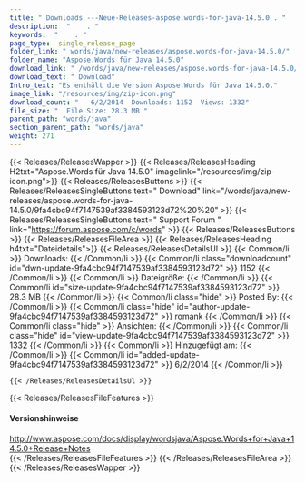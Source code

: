 ```yaml
---
title: " Downloads ---Neue-Releases-aspose.words-for-java-14.5.0 . "
description:  "    . " 
keywords:  "    . " 
page_type:  single_release_page
folder_link: " words/java/new-releases/aspose.words-for-java-14.5.0/"
folder_name: "Aspose.Words für Java 14.5.0"
download_link: " /words/java/new-releases/aspose.words-for-java-14.5.0/9fa4cbc94f7147539af3384593123d72"
download_text: " Download"
Intro_text: "Es enthält die Version Aspose.Words für Java 14.5.0."
image_link: "/resources/img/zip-icon.png"
download_count: "   6/2/2014  Downloads: 1152  Views: 1332"
file_size: "  File Size: 28.3 MB "
parent_path: "words/java"
section_parent_path: "words/java"
weight: 271
---
```


{{< Releases/ReleasesWapper >}}
  {{< Releases/ReleasesHeading H2txt="Aspose.Words für Java 14.5.0" imagelink="/resources/img/zip-icon.png">}}
  {{< Releases/ReleasesButtons >}}
    {{< Releases/ReleasesSingleButtons text=" Download" link="/words/java/new-releases/aspose.words-for-java-14.5.0/9fa4cbc94f7147539af3384593123d72%20%20" >}}
    {{< Releases/ReleasesSingleButtons text=" Support Forum " link="https://forum.aspose.com/c/words" >}}
  {{< Releases/ReleasesButtons >}}
  {{< Releases/ReleasesFileArea >}}
    {{< Releases/ReleasesHeading h4txt="Dateidetails">}}
    {{< Releases/ReleasesDetailsUl >}}
            {{< Common/li >}} Downloads: {{< /Common/li >}}
      {{< Common/li class="downloadcount" id="dwn-update-9fa4cbc94f7147539af3384593123d72" >}} 1152 {{< /Common/li >}}
      {{< Common/li >}} Dateigröße: {{< /Common/li >}}
      {{< Common/li id="size-update-9fa4cbc94f7147539af3384593123d72" >}} 28.3 MB {{< /Common/li >}} 
      {{< Common/li  class="hide" >}} Posted By: {{< /Common/li >}} 
      {{< Common/li class="hide" id="author-update-9fa4cbc94f7147539af3384593123d72" >}} romank {{< /Common/li >}}
      {{< Common/li class="hide" >}} Ansichten: {{< /Common/li >}}
      {{< Common/li class="hide" id="view-update-9fa4cbc94f7147539af3384593123d72" >}} 1332 {{< /Common/li >}}
      {{< Common/li >}} Hinzugefügt am: {{< /Common/li >}}
      {{< Common/li id="added-update-9fa4cbc94f7147539af3384593123d72" >}} 6/2/2014 {{< /Common/li >}} 

    {{< /Releases/ReleasesDetailsUl >}}

  {{< Releases/ReleasesFileFeatures >}}
      <h4>Versionshinweise</h4><div> <a href="http://www.aspose.com/docs/display/wordsjava/Aspose.Words+for+Java+14.5.0+Release+Notes">http://www.aspose.com/docs/display/wordsjava/Aspose.Words+for+Java+14.5.0+Release+Notes</a></div>
  {{< /Releases/ReleasesFileFeatures >}}
 {{< /Releases/ReleasesFileArea >}}
{{< /Releases/ReleasesWapper >}}



